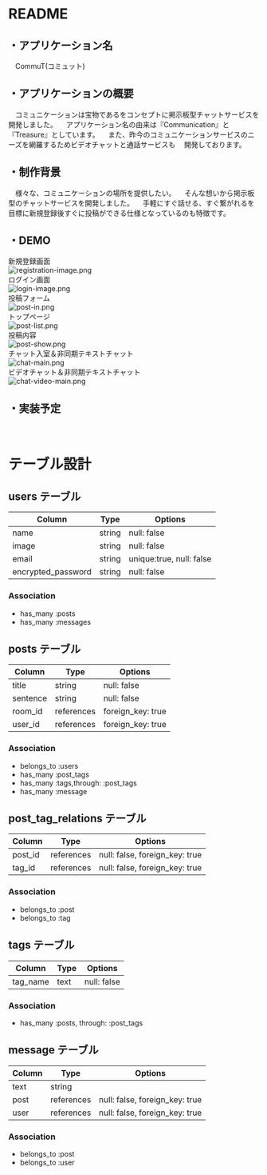 # README
## ・アプリケーション名 <br>
　CommuT(コミュット)

## ・アプリケーションの概要<br>
　コミュニケーションは宝物であるをコンセプトに掲示板型チャットサービスを開発しました。
　アプリケーション名の由来は『Communication』と『Treasure』としています。
　また、昨今のコミュニケーションサービスのニーズを網羅するためビデオチャットと通話サービスも
　開発しております。

## ・制作背景<br>
　様々な、コミュニケーションの場所を提供したい。
　そんな想いから掲示板型のチャットサービスを開発しました。
　手軽にすぐ話せる、すぐ繋がれるを目標に新規登録後すぐに投稿ができる仕様となっているのも特徴です。

## ・DEMO<br>
新規登録画面<br>
![registration-image.png](https://github.com/hagihara-eisuke02/CommuT-35544/blob/7c238bdeb6ed39c0020f623ad0a8a141574eee03/README-images/registration-image.png)<br>
 ログイン画面<br>
![login-image.png](https://github.com/hagihara-eisuke02/CommuT-35544/blob/26a36552a66f5b7261009a7f9c2cce397bb8707f/README-images/rogin-image.png)<br>
 投稿フォーム<br>
![post-in.png](https://github.com/hagihara-eisuke02/CommuT-35544/blob/d428b172fd192a0cb5fde9aa2a520a2ca7d6f876/README-images/post-in.png)<br>
 トップページ<br>
![post-list.png](https://github.com/hagihara-eisuke02/CommuT-35544/blob/d428b172fd192a0cb5fde9aa2a520a2ca7d6f876/README-images/post-list.png)<br>
 投稿内容<br>
![post-show.png](https://github.com/hagihara-eisuke02/CommuT-35544/blob/c68caa2dc8bb12e5a1fcf2e62ccd762384629307/README-images/post-show.png)<br>
 チャット入室＆非同期テキストチャット<br>
![chat-main.png](https://github.com/hagihara-eisuke02/CommuT-35544/blob/c68caa2dc8bb12e5a1fcf2e62ccd762384629307/README-images/chat-main.png)<br>
 ビデオチャット＆非同期テキストチャット<br>
![chat-video-main.png](https://github.com/hagihara-eisuke02/CommuT-35544/blob/c68caa2dc8bb12e5a1fcf2e62ccd762384629307/README-images/chat-video-main.png)<br>
 
 
 
## ・実装予定
　

# テーブル設計

## users テーブル

| Column             | Type   | Options                  |
| ------------------ | ------ | ------------------------ |
| name               | string | null: false              |
| image              | string | null: false              |
| email              | string | unique:true, null: false |
| encrypted_password | string | null: false              |

### Association

- has_many :posts
- has_many :messages



## posts テーブル

| Column      | Type       | Options           |
| ----------- | ---------- | ----------------- |
| title       | string     | null: false       |
| sentence    | string     | null: false       |
| room_id     | references | foreign_key: true |
| user_id     | references | foreign_key: true |

### Association

- belongs_to :users
- has_many   :post_tags
- has_many   :tags,through: :post_tags
- has_many   :message



## post_tag_relations テーブル

| Column  | Type       | Options                        |
| ------- | ---------- | ------------------------------ |
| post_id | references | null: false, foreign_key: true |
| tag_id  | references | null: false, foreign_key: true |

### Association

- belongs_to :post
- belongs_to :tag



## tags テーブル

| Column     | Type | Options     |
| ---------- | ---- | ----------- |
| tag_name   | text | null: false |

### Association

- has_many :posts, through: :post_tags



## message テーブル

| Column   | Type       | Options                        |
| -------- | ---------- | ------------------------------ |
| text     | string     |                                |
| post     | references | null: false, foreign_key: true |
| user     | references | null: false, foreign_key: true |

### Association

- belongs_to :post
- belongs_to :user
